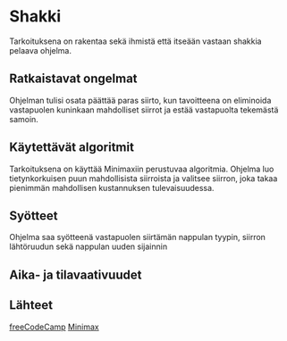 # Shakki 

Tarkoituksena on rakentaa sekä ihmistä että itseään vastaan shakkia pelaava ohjelma.

## Ratkaistavat ongelmat

Ohjelman tulisi osata päättää paras siirto, kun tavoitteena on eliminoida vastapuolen kuninkaan mahdolliset siirrot ja
estää vastapuolta tekemästä samoin.

## Käytettävät algoritmit

Tarkoituksena on käyttää Minimaxiin perustuvaa algoritmia. Ohjelma luo tietynkorkuisen puun mahdollisista 
siirroista ja valitsee siirron, joka takaa pienimmän mahdollisen kustannuksen tulevaisuudessa.

## Syötteet

Ohjelma saa syötteenä vastapuolen siirtämän nappulan tyypin, siirron lähtöruudun sekä nappulan uuden sijainnin

## Aika- ja tilavaativuudet

## Lähteet 

[freeCodeCamp](https://www.freecodecamp.org/news/simple-chess-ai-step-by-step-1d55a9266977/)
[Minimax](https://en.wikipedia.org/wiki/Minimax)
